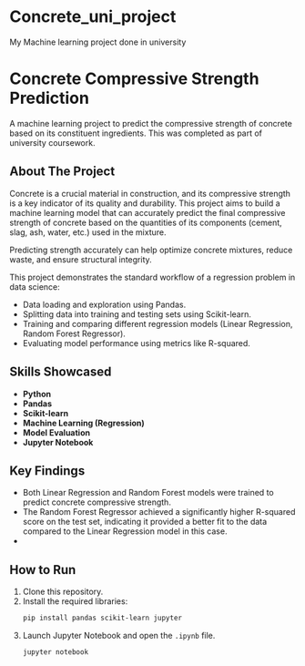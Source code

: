 # Concrete_uni_project
My Machine learning project done in university 
# Concrete Compressive Strength Prediction

A machine learning project to predict the compressive strength of concrete based on its constituent ingredients. This was completed as part of university coursework.

## About The Project

Concrete is a crucial material in construction, and its compressive strength is a key indicator of its quality and durability. This project aims to build a machine learning model that can accurately predict the final compressive strength of concrete based on the quantities of its components (cement, slag, ash, water, etc.) used in the mixture.

Predicting strength accurately can help optimize concrete mixtures, reduce waste, and ensure structural integrity.

This project demonstrates the standard workflow of a regression problem in data science:
* Data loading and exploration using Pandas.
* Splitting data into training and testing sets using Scikit-learn.
* Training and comparing different regression models (Linear Regression, Random Forest Regressor).
* Evaluating model performance using metrics like R-squared.

## Skills Showcased

* **Python**
* **Pandas**
* **Scikit-learn**
* **Machine Learning (Regression)**
* **Model Evaluation**
* **Jupyter Notebook**

## Key Findings

* Both Linear Regression and Random Forest models were trained to predict concrete compressive strength.
* The Random Forest Regressor achieved a significantly higher R-squared score on the test set, indicating it provided a better fit to the data compared to the Linear Regression model in this case.
* 
## How to Run

1.  Clone this repository.
2.  Install the required libraries:
    ```bash
    pip install pandas scikit-learn jupyter
    ```
3.  Launch Jupyter Notebook and open the `.ipynb` file.
    ```bash
    jupyter notebook
    ```
